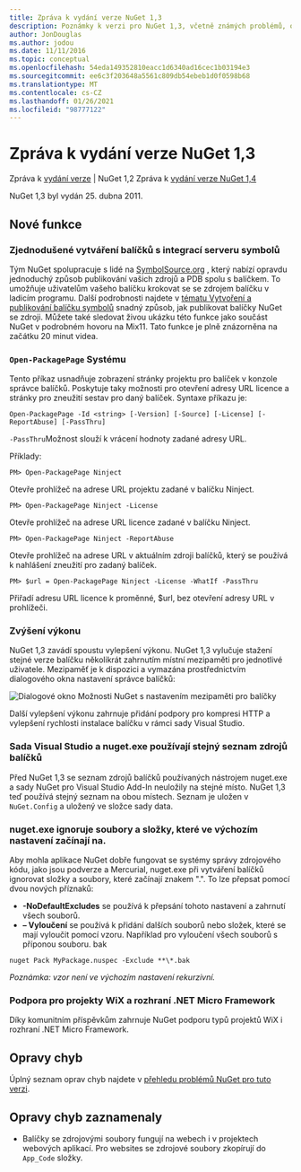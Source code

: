 ```yaml
---
title: Zpráva k vydání verze NuGet 1,3
description: Poznámky k verzi pro NuGet 1,3, včetně známých problémů, oprav chyb, přidaných funkcí a chcete odeslat obecnou.
author: JonDouglas
ms.author: jodou
ms.date: 11/11/2016
ms.topic: conceptual
ms.openlocfilehash: 54eda149352810eacc1d6340ad16cec1b03194e3
ms.sourcegitcommit: ee6c3f203648a5561c809db54ebeb1d0f0598b68
ms.translationtype: MT
ms.contentlocale: cs-CZ
ms.lasthandoff: 01/26/2021
ms.locfileid: "98777122"
---
```

# <a name="nuget-13-release-notes"></a>Zpráva k vydání verze NuGet 1,3

Zpráva k [vydání verze](../release-notes/nuget-1.2.md)  |  NuGet 1,2 Zpráva k [vydání verze NuGet 1,4](../release-notes/nuget-1.4.md)

NuGet 1,3 byl vydán 25. dubna 2011.

## <a name="new-features"></a>Nové funkce

### <a name="streamlined-package-creation-with-symbol-server-integration"></a>Zjednodušené vytváření balíčků s integrací serveru symbolů

Tým NuGet spolupracuje s lidé na [SymbolSource.org](http://www.symbolsource.org/) , který nabízí opravdu jednoduchý způsob publikování vašich zdrojů a PDB spolu s balíčkem. To umožňuje uživatelům vašeho balíčku krokovat se se zdrojem balíčku v ladicím programu. Další podrobnosti najdete v [tématu Vytvoření a publikování balíčku symbolů](../create-packages/symbol-packages.md) snadný způsob, jak publikovat balíčky NuGet se zdroji. Můžete také sledovat živou ukázku této funkce jako součást NuGet v podrobném hovoru na Mix11. Tato funkce je plně znázorněna na začátku 20 minut videa.

### <a name="open-packagepage-command"></a>`Open-PackagePage` Systému

Tento příkaz usnadňuje zobrazení stránky projektu pro balíček v konzole správce balíčků. Poskytuje taky možnosti pro otevření adresy URL licence a stránky pro zneužití sestav pro daný balíček.
Syntaxe příkazu je:

```
Open-PackagePage -Id <string> [-Version] [-Source] [-License] [-ReportAbuse] [-PassThru]
```

`-PassThru`Možnost slouží k vrácení hodnoty zadané adresy URL.

Příklady:

```
PM> Open-PackagePage Ninject
```

Otevře prohlížeč na adrese URL projektu zadané v balíčku Ninject.

```
PM> Open-PackagePage Ninject -License
```

Otevře prohlížeč na adrese URL licence zadané v balíčku Ninject.

```
PM> Open-PackagePage Ninject -ReportAbuse
```

Otevře prohlížeč na adrese URL v aktuálním zdroji balíčků, který se používá k nahlášení zneužití pro zadaný balíček.

```
PM> $url = Open-PackagePage Ninject -License -WhatIf -PassThru
```

Přiřadí adresu URL licence k proměnné, $url, bez otevření adresy URL v prohlížeči.

### <a name="performance-improvements"></a>Zvýšení výkonu

NuGet 1,3 zavádí spoustu vylepšení výkonu. NuGet 1,3 vylučuje stažení stejné verze balíčku několikrát zahrnutím místní mezipaměti pro jednotlivé uživatele. Mezipaměť je k dispozici a vymazána prostřednictvím dialogového okna nastavení správce balíčků:

![Dialogové okno Možnosti NuGet s nastavením mezipaměti pro balíčky](./media/nuget-options.png)

Další vylepšení výkonu zahrnuje přidání podpory pro kompresi HTTP a vylepšení rychlosti instalace balíčku v rámci sady Visual Studio.

### <a name="visual-studio-and-nugetexe-uses-the-same-list-of-package-sources"></a>Sada Visual Studio a nuget.exe používají stejný seznam zdrojů balíčků

Před NuGet 1,3 se seznam zdrojů balíčků používaných nástrojem nuget.exe a sady NuGet pro Visual Studio Add-In neuložily na stejné místo. NuGet 1,3 teď používá stejný seznam na obou místech. Seznam je uložen v `NuGet.Config` a uložený ve složce sady data.

### <a name="nugetexe-ignores-files-and-folders-that-start-with--by-default"></a>nuget.exe ignoruje soubory a složky, které ve výchozím nastavení začínají na.

Aby mohla aplikace NuGet dobře fungovat se systémy správy zdrojového kódu, jako jsou podverze a Mercurial, nuget.exe při vytváření balíčků ignorovat složky a soubory, které začínají znakem ".". To lze přepsat pomocí dvou nových příznaků:

* __-NoDefaultExcludes__ se používá k přepsání tohoto nastavení a zahrnutí všech souborů.
* __– Vyloučení__ se používá k přidání dalších souborů nebo složek, které se mají vyloučit pomocí vzoru. Například pro vyloučení všech souborů s příponou souboru. bak

```cli
nuget Pack MyPackage.nuspec -Exclude **\*.bak
```  

_Poznámka: vzor není ve výchozím nastavení rekurzivní._

### <a name="support-for-wix-projects-and-the-net-micro-framework"></a>Podpora pro projekty WiX a rozhraní .NET Micro Framework

Díky komunitním příspěvkům zahrnuje NuGet podporu typů projektů WiX i rozhraní .NET Micro Framework.

## <a name="bug-fixes"></a>Opravy chyb

Úplný seznam oprav chyb najdete v [přehledu problémů NuGet pro tuto verzi](http://nuget.codeplex.com/workitem/list/advanced?keyword=&status=All&type=All&priority=All&release=NuGet%201.3&assignedTo=All&component=All&sortField=LastUpdatedDate&sortDirection=Descending&page=0).

## <a name="bug-fixes-worth-noting"></a>Opravy chyb zaznamenaly

* Balíčky se zdrojovými soubory fungují na webech i v projektech webových aplikací.
Pro websites se zdrojové soubory zkopírují do `App_Code` složky.
